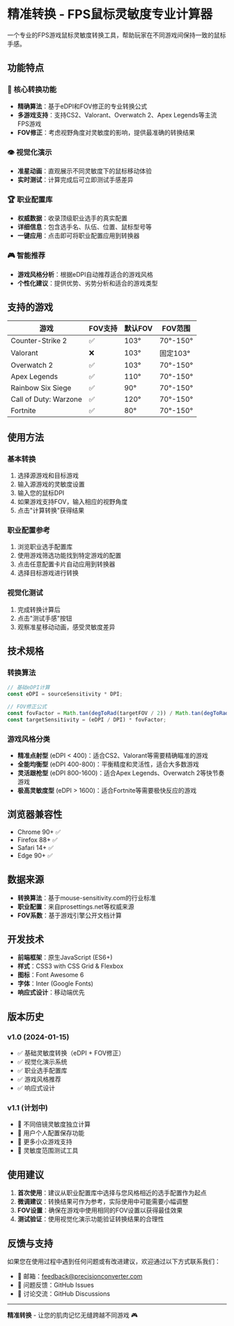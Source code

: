 # 精准转换 - FPS鼠标灵敏度专业计算器

一个专业的FPS游戏鼠标灵敏度转换工具，帮助玩家在不同游戏间保持一致的鼠标手感。

## 功能特点

### 🎯 核心转换功能
- **精确算法**：基于eDPI和FOV修正的专业转换公式
- **多游戏支持**：支持CS2、Valorant、Overwatch 2、Apex Legends等主流FPS游戏
- **FOV修正**：考虑视野角度对灵敏度的影响，提供最准确的转换结果

### 👁️ 视觉化演示
- **准星动画**：直观展示不同灵敏度下的鼠标移动体验
- **实时测试**：计算完成后可立即测试手感差异

### 🏆 职业配置库
- **权威数据**：收录顶级职业选手的真实配置
- **详细信息**：包含选手名、队伍、位置、鼠标型号等
- **一键应用**：点击即可将职业配置应用到转换器

### 🎮 智能推荐
- **游戏风格分析**：根据eDPI自动推荐适合的游戏风格
- **个性化建议**：提供优势、劣势分析和适合的游戏类型

## 支持的游戏

| 游戏 | FOV支持 | 默认FOV | FOV范围 |
|------|---------|---------|---------|
| Counter-Strike 2 | ✅ | 103° | 70°-150° |
| Valorant | ❌ | 103° | 固定103° |
| Overwatch 2 | ✅ | 103° | 70°-150° |
| Apex Legends | ✅ | 110° | 70°-150° |
| Rainbow Six Siege | ✅ | 90° | 70°-150° |
| Call of Duty: Warzone | ✅ | 120° | 70°-150° |
| Fortnite | ✅ | 80° | 70°-150° |

## 使用方法

### 基本转换
1. 选择源游戏和目标游戏
2. 输入源游戏的灵敏度设置
3. 输入您的鼠标DPI
4. 如果游戏支持FOV，输入相应的视野角度
5. 点击"计算转换"获得结果

### 职业配置参考
1. 浏览职业选手配置库
2. 使用游戏筛选功能找到特定游戏的配置
3. 点击任意配置卡片自动应用到转换器
4. 选择目标游戏进行转换

### 视觉化测试
1. 完成转换计算后
2. 点击"测试手感"按钮
3. 观察准星移动动画，感受灵敏度差异

## 技术规格

### 转换算法
```javascript
// 基础eDPI计算
const eDPI = sourceSensitivity * DPI;

// FOV修正公式
const fovFactor = Math.tan(degToRad(targetFOV / 2)) / Math.tan(degToRad(sourceFOV / 2));
const targetSensitivity = (eDPI / DPI) * fovFactor;
```

### 游戏风格分类
- **精准点射型** (eDPI < 400)：适合CS2、Valorant等需要精确瞄准的游戏
- **全能均衡型** (eDPI 400-800)：平衡精度和灵活性，适合大多数游戏
- **灵活跟枪型** (eDPI 800-1600)：适合Apex Legends、Overwatch 2等快节奏游戏
- **极高灵敏度型** (eDPI > 1600)：适合Fortnite等需要极快反应的游戏

## 浏览器兼容性

- Chrome 90+ ✅
- Firefox 88+ ✅
- Safari 14+ ✅
- Edge 90+ ✅

## 数据来源

- **转换算法**：基于mouse-sensitivity.com的行业标准
- **职业配置**：来自prosettings.net等权威来源
- **FOV系数**：基于游戏引擎公开文档计算

## 开发技术

- **前端框架**：原生JavaScript (ES6+)
- **样式**：CSS3 with CSS Grid & Flexbox
- **图标**：Font Awesome 6
- **字体**：Inter (Google Fonts)
- **响应式设计**：移动端优先

## 版本历史

### v1.0 (2024-01-15)
- ✅ 基础灵敏度转换（eDPI + FOV修正）
- ✅ 视觉化演示系统
- ✅ 职业选手配置库
- ✅ 游戏风格推荐
- ✅ 响应式设计

### v1.1 (计划中)
- 🔄 不同倍镜灵敏度独立计算
- 🔄 用户个人配置保存功能
- 🔄 更多小众游戏支持
- 🔄 灵敏度范围测试工具

## 使用建议

1. **首次使用**：建议从职业配置库中选择与您风格相近的选手配置作为起点
2. **微调建议**：转换结果可作为参考，实际使用中可能需要小幅调整
3. **FOV设置**：确保在游戏中使用相同的FOV设置以获得最佳效果
4. **测试验证**：使用视觉化演示功能验证转换结果的合理性

## 反馈与支持

如果您在使用过程中遇到任何问题或有改进建议，欢迎通过以下方式联系我们：

- 📧 邮箱：feedback@precisionconverter.com
- 🐛 问题反馈：GitHub Issues
- 💬 讨论交流：GitHub Discussions

---

**精准转换** - 让您的肌肉记忆无缝跨越不同游戏 🎮
